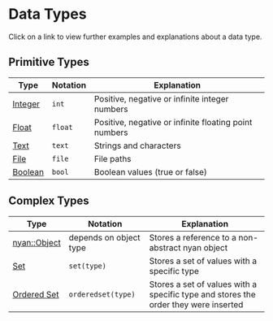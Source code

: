# Data Types

Click on a link to view further examples and explanations about a data type.

## Primitive Types

| Type                                              | Notation  | Explanation
|---------------------------------------------------|-----------|--------------------------
| [Integer](data_types/int_data_type.md)            | `int`     | Positive, negative or infinite integer numbers
| [Float](data_types/float_data_type.md)            | `float`   | Positive, negative or infinite floating point numbers
| [Text](data_types/text_data_type.md)              | `text`    | Strings and characters
| [File](data_types/file_data_type.md)              | `file`    | File paths
| [Boolean](data_types/bool_data_type.md)           | `bool`    | Boolean values (true or false)

## Complex Types

| Type                                              | Notation                   | Explanation
|---------------------------------------------------|----------------------------|-------------
| [nyan::Object](objects.md)                        | depends on object type     | Stores a reference to a non-abstract nyan object
| [Set](data_types/set_data_type.md)                | `set(type)`                | Stores a set of values with a specific type
| [Ordered Set](data_types/ordered_set_data_type.md)| `orderedset(type)`         | Stores a set of values with a specific type and stores the order they were inserted
